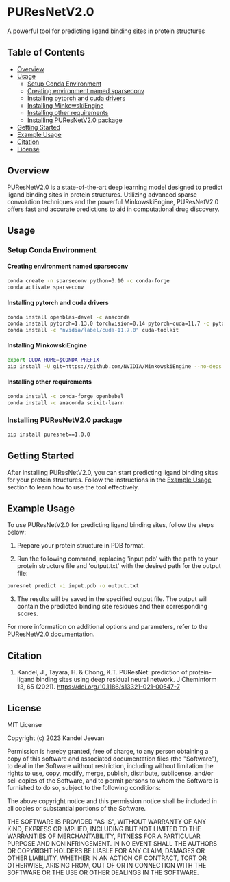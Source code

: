 # PUResNetV2.0
A powerful tool for predicting ligand binding sites in protein structures

## Table of Contents
- [Overview](#overview)
- [Usage](#usage)
  - [Setup Conda Environment](#setup-conda-environment)
  - [Creating environment named sparseconv](#creating-environment-named-sparseconv)
  - [Installing pytorch and cuda drivers](#installing-pytorch-and-cuda-drivers)
  - [Installing MinkowskiEngine](#installing-minkowskiengine)
  - [Installing other requirements](#installing-other-requirements)
  - [Installing PUResNetV2.0 package](#installing-puresnetv20-package)
- [Getting Started](#getting-started)
- [Example Usage](#example-usage)
- [Citation](#citation)
- [License](#license)

## Overview
PUResNetV2.0 is a state-of-the-art deep learning model designed to predict ligand binding sites in protein structures. Utilizing advanced sparse convolution techniques and the powerful MinkowskiEngine, PUResNetV2.0 offers fast and accurate predictions to aid in computational drug discovery.

## Usage

### Setup Conda Environment

#### Creating environment named sparseconv
```bash
conda create -n sparseconv python=3.10 -c conda-forge
conda activate sparseconv
```

#### Installing pytorch and cuda drivers
```bash
conda install openblas-devel -c anaconda
conda install pytorch=1.13.0 torchvision=0.14 pytorch-cuda=11.7 -c pytorch -c nvidia
conda install -c "nvidia/label/cuda-11.7.0" cuda-toolkit
```

#### Installing MinkowskiEngine
```bash
export CUDA_HOME=$CONDA_PREFIX
pip install -U git+https://github.com/NVIDIA/MinkowskiEngine --no-deps
```

#### Installing other requirements
```bash
conda install -c conda-forge openbabel
conda install -c anaconda scikit-learn
```

### Installing PUResNetV2.0 package
```bash
pip install puresnet==1.0.0
```

## Getting Started
After installing PUResNetV2.0, you can start predicting ligand binding sites for your protein structures. Follow the instructions in the [Example Usage](#example-usage) section to learn how to use the tool effectively.

## Example Usage
To use PUResNetV2.0 for predicting ligand binding sites, follow the steps below:

1. Prepare your protein structure in PDB format.

2. Run the following command, replacing 'input.pdb' with the path to your protein structure file and 'output.txt' with the desired path for the output file:

```bash
puresnet predict -i input.pdb -o output.txt
```

3. The results will be saved in the specified output file. The output will contain the predicted binding site residues and their corresponding scores.

For more information on additional options and parameters, refer to the [PUResNetV2.0 documentation](https://github.com/username/puresnet/wiki).

## Citation
1. Kandel, J., Tayara, H. & Chong, K.T. PUResNet: prediction of protein-ligand binding sites using deep residual neural network. J Cheminform 13, 65 (2021). 
https://doi.org/10.1186/s13321-021-00547-7

## License
MIT License

Copyright (c) 2023 Kandel Jeevan

 Permission is hereby granted, free of charge, to any person obtaining a copy of
 this software and associated documentation files (the "Software"), to deal in
 the Software without restriction, including without limitation the rights to
 use, copy, modify, merge, publish, distribute, sublicense, and/or sell copies
 of the Software, and to permit persons to whom the Software is furnished to do
 so, subject to the following conditions:

 The above copyright notice and this permission notice shall be included in all
 copies or substantial portions of the Software.

 THE SOFTWARE IS PROVIDED "AS IS", WITHOUT WARRANTY OF ANY KIND, EXPRESS OR
 IMPLIED, INCLUDING BUT NOT LIMITED TO THE WARRANTIES OF MERCHANTABILITY,
 FITNESS FOR A PARTICULAR PURPOSE AND NONINFRINGEMENT. IN NO EVENT SHALL THE
 AUTHORS OR COPYRIGHT HOLDERS BE LIABLE FOR ANY CLAIM, DAMAGES OR OTHER
 LIABILITY, WHETHER IN AN ACTION OF CONTRACT, TORT OR OTHERWISE, ARISING FROM,
 OUT OF OR IN CONNECTION WITH THE SOFTWARE OR THE USE OR OTHER DEALINGS IN THE
 SOFTWARE.